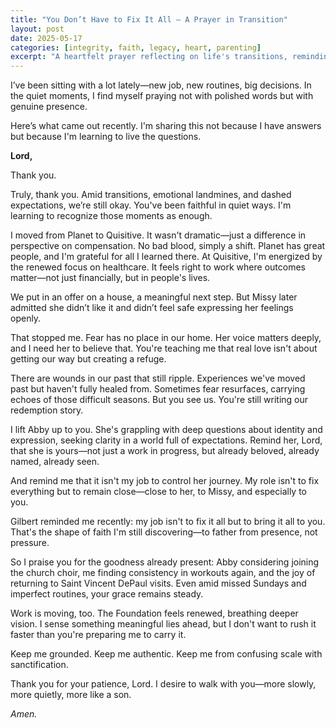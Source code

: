 ```yaml
---
title: "You Don’t Have to Fix It All — A Prayer in Transition"
layout: post
date: 2025-05-17
categories: [integrity, faith, legacy, heart, parenting]
excerpt: "A heartfelt prayer reflecting on life's transitions, reminding us that our role isn't to fix everything, but to live intentionally and faithfully through uncertainty."
---
```


I’ve been sitting with a lot lately—new job, new routines, big decisions. In the quiet moments, I find myself praying not with polished words but with genuine presence.

Here’s what came out recently. I'm sharing this not because I have answers but because I'm learning to live the questions.

**Lord,**

Thank you.

Truly, thank you. Amid transitions, emotional landmines, and dashed expectations, we’re still okay. You've been faithful in quiet ways. I'm learning to recognize those moments as enough.

I moved from Planet to Quisitive. It wasn't dramatic—just a difference in perspective on compensation. No bad blood, simply a shift. Planet has great people, and I'm grateful for all I learned there. At Quisitive, I'm energized by the renewed focus on healthcare. It feels right to work where outcomes matter—not just financially, but in people's lives.

We put in an offer on a house, a meaningful next step. But Missy later admitted she didn’t like it and didn’t feel safe expressing her feelings openly.

That stopped me. Fear has no place in our home. Her voice matters deeply, and I need her to believe that. You're teaching me that real love isn't about getting our way but creating a refuge.

There are wounds in our past that still ripple. Experiences we've moved past but haven't fully healed from. Sometimes fear resurfaces, carrying echoes of those difficult seasons. But you see us. You're still writing our redemption story.

I lift Abby up to you. She's grappling with deep questions about identity and expression, seeking clarity in a world full of expectations. Remind her, Lord, that she is yours—not just a work in progress, but already beloved, already named, already seen.

And remind me that it isn't my job to control her journey. My role isn't to fix everything but to remain close—close to her, to Missy, and especially to you.

Gilbert reminded me recently: my job isn't to fix it all but to bring it all to you. That's the shape of faith I'm still discovering—to father from presence, not pressure.

So I praise you for the goodness already present: Abby considering joining the church choir, me finding consistency in workouts again, and the joy of returning to Saint Vincent DePaul visits. Even amid missed Sundays and imperfect routines, your grace remains steady.

Work is moving, too. The Foundation feels renewed, breathing deeper vision. I sense something meaningful lies ahead, but I don't want to rush it faster than you're preparing me to carry it.

Keep me grounded. Keep me authentic. Keep me from confusing scale with sanctification.

Thank you for your patience, Lord. I desire to walk with you—more slowly, more quietly, more like a son.

*Amen.*